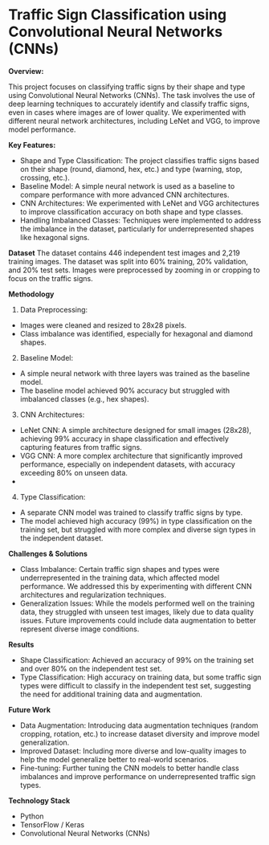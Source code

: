 # Traffic Sign Classification using Convolutional Neural Networks (CNNs)

**Overview:**

This project focuses on classifying traffic signs by their shape and type using Convolutional Neural Networks (CNNs). The task involves the use of deep learning techniques to accurately identify and classify traffic signs, even in cases where images are of lower quality. We experimented with different neural network architectures, including LeNet and VGG, to improve model performance.

**Key Features:**
* Shape and Type Classification: The project classifies traffic signs based on their shape (round, diamond, hex, etc.) and type (warning, stop, crossing, etc.).
* Baseline Model: A simple neural network is used as a baseline to compare performance with more advanced CNN architectures.
* CNN Architectures: We experimented with LeNet and VGG architectures to improve classification accuracy on both shape and type classes.
* Handling Imbalanced Classes: Techniques were implemented to address the imbalance in the dataset, particularly for underrepresented shapes like hexagonal signs.

**Dataset**
The dataset contains 446 independent test images and 2,219 training images. The dataset was split into 60% training, 20% validation, and 20% test sets.
Images were preprocessed by zooming in or cropping to focus on the traffic signs.

**Methodology**
1. Data Preprocessing:
* Images were cleaned and resized to 28x28 pixels.
* Class imbalance was identified, especially for hexagonal and diamond shapes.
  
2. Baseline Model:
* A simple neural network with three layers was trained as the baseline model.
* The baseline model achieved 90% accuracy but struggled with imbalanced classes (e.g., hex shapes).

3. CNN Architectures:
* LeNet CNN: A simple architecture designed for small images (28x28), achieving 99% accuracy in shape classification and effectively capturing features from traffic signs.
* VGG CNN: A more complex architecture that significantly improved performance, especially on independent datasets, with accuracy exceeding 80% on unseen data.
* 
4. Type Classification:
* A separate CNN model was trained to classify traffic signs by type.
* The model achieved high accuracy (99%) in type classification on the training set, but struggled with more complex and diverse sign types in the independent dataset.

**Challenges & Solutions**
* Class Imbalance: Certain traffic sign shapes and types were underrepresented in the training data, which affected model performance. We addressed this by experimenting with different CNN architectures and regularization techniques.
* Generalization Issues: While the models performed well on the training data, they struggled with unseen test images, likely due to data quality issues. Future improvements could include data augmentation to better represent diverse image conditions.
  
**Results**
* Shape Classification: Achieved an accuracy of 99% on the training set and over 80% on the independent test set.
* Type Classification: High accuracy on training data, but some traffic sign types were difficult to classify in the independent test set, suggesting the need for additional training data and augmentation.

**Future Work**
* Data Augmentation: Introducing data augmentation techniques (random cropping, rotation, etc.) to increase dataset diversity and improve model generalization.
* Improved Dataset: Including more diverse and low-quality images to help the model generalize better to real-world scenarios.
* Fine-tuning: Further tuning the CNN models to better handle class imbalances and improve performance on underrepresented traffic sign types.

**Technology Stack**
* Python
* TensorFlow / Keras
* Convolutional Neural Networks (CNNs)
